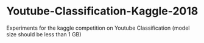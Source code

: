 # Youtube-Classification-Kaggle-2018
Experiments for the kaggle competition on Youtube Classification (model size should be less than 1 GB)
